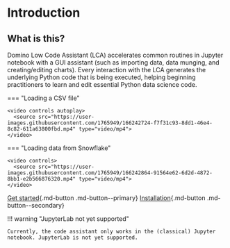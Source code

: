 # Introduction

## What is this?

Domino Low Code Assistant (LCA) accelerates common routines in Jupyter notebook with a GUI assistant (such as importing data, data munging, and creating/editing charts). Every interaction with the LCA generates the underlying Python code that is being executed, helping beginning practitioners to learn and edit essential Python data science code.




<!-- ### Short demo -->

<!-- This video shows how to

  * Initialize the assistant
  * Open the *'Load data'* UI from the Assistant
  * Navigate to the `titanic.csv` file.
  * Click the file, to generate the `Pandas` code
 -->

=== "Loading a CSV file"

    <video controls autoplay>
      <source src="https://user-images.githubusercontent.com/1765949/166242724-f7f31c93-8dd1-46e4-8c82-611a63800fbd.mp4" type="video/mp4">
    </video>

=== "Loading data from Snowflake"

    <video controls>
      <source src="https://user-images.githubusercontent.com/1765949/166242864-91564e62-6d2d-4872-8bb1-e2b566876320.mp4" type="video/mp4">
    </video>


[Get started](getting-started/loading-data/){.md-button .md-button--primary}
[Installation](install.md){.md-button .md-button--secondary}




!!! warning "JupyterLab not yet supported"

    Currently, the code assistant only works in the (classical) Jupyter notebook. JupyterLab is not yet supported.

